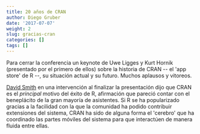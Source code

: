 ```yaml
---
title: 20 años de CRAN
author: Diego Gruber
date: '2017-07-07'
weight: 2
slug: gracias-cran
categories: []
tags: []
---
```


Para cerrar la conferencia un keynote de Uwe Ligges y Kurt Hornik (presentado por el primero de ellos) sobre la historia de CRAN -- el 'app store' de R --, su situación actual y su futuro. Muchos aplausos y vitoreos. 

[David Smith](david-smith) en una intervención al finalizar la presentación dijo que CRAN es el *principal* motivo del éxito de R, afirmación que pareció contar con el beneplácito de la gran mayoría de asistentes. Si R se ha popularizado gracias a la facilidad con la que la comunidad ha podido contribuir extensiones del sistema, CRAN ha sido de alguna forma el 'cerebro' que ha coordinado las partes móviles del sistema para que interactúen de manera fluida entre ellas. 